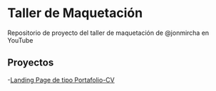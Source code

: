 # Taller de Maquetación

Repositorio de proyecto del taller de maquetación de @jonmircha en YouTube

## Proyectos

-[Landing Page de tipo Portafolio-CV](https://jonmircha.github.io/youtube-taller-maquetacion/portafolio-cv)
